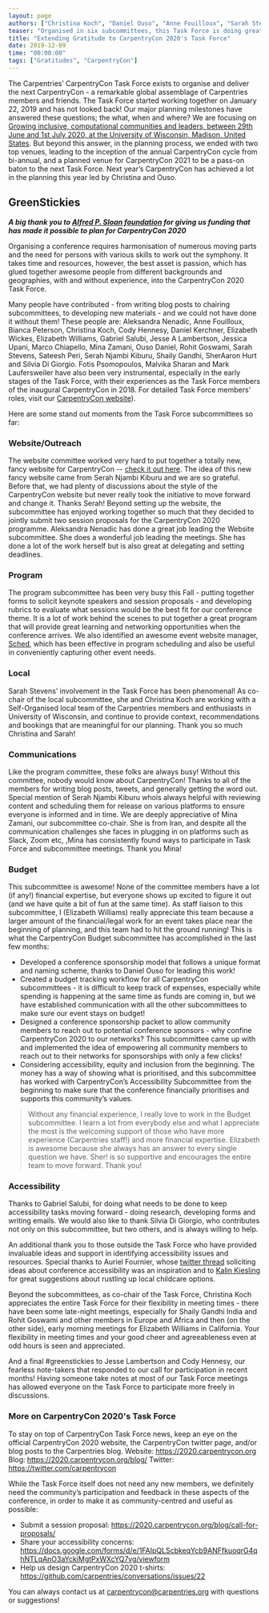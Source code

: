```yaml
---
layout: page
authors: ["Christina Koch", "Daniel Ouso", "Anne Fouilloux", "Sarah Stevens", "Aleksandra Nenadic", "Elizabeth Williams"]
teaser: "Organised in six subcommittees, this Task Force is doing great work ahead of CarpentryCon 2020"
title: "Extending Gratitude to CarpentryCon 2020's Task Force"
date: 2019-12-09
time: "00:00:00"
tags: ["Gratitudes", "CarpentryCon"]
---
```


The Carpentries’ CarpentryCon Task Force exists to organise and deliver the next CarpentryCon - a remarkable global assemblage of Carpentries members and friends. The Task Force started working together on January 22, 2019 and has not looked back! Our major planning milestones have answered these questions; the what, when and where? We are focusing on [Growing inclusive, computational communities and leaders, between 29th June and 1st July 2020, at the University of Wisconsin, Madison, United States](https://carpentries.org/blog/2019/07/carpentrycon2020-theme-venue/). But beyond this answer, in the planning process, we ended with two top venues, leading to the inception of the annual CarpentryCon cycle from bi-annual, and a planned venue for CarpentryCon 2021 to be a pass-on baton to the next Task Force. Next year’s CarpentryCon has achieved a lot in the planning this year led by Christina and Ouso. 

## GreenStickies

_**A big thank you to [Alfred P. Sloan foundation](https://sloan.org/) for giving us funding that has made it possible to plan for CarpentryCon 2020**_

Organising a conference requires harmonisation of numerous moving parts and the need for persons with various skills to work out the symphony. It takes time and resources, however, the best asset is passion, which has glued together awesome people from different backgrounds and geographies, with and without experience, into the CarpentryCon 2020 Task Force. 

Many people have contributed - from writing blog posts to chairing subcommittees, to developing new materials - and we could not have done it without them! These people are: Aleksandra Nenadic, Anne Fouilloux, Bianca Peterson, Christina Koch, Cody Hennesy, Daniel Kerchner, Elizabeth Wickes, Elizabeth Williams, Gabriel Salubi, Jesse A Lambertson, Jessica Upani, Marco Chiapello, Mina Zamani, Ouso Daniel, Rohit Goswami, Sarah Stevens, Sateesh Peri, Serah Njambi Kiburu, Shaily Gandhi, SherAaron Hurt and Silvia Di Giorgio. Fotis Psomopoulos, Malvika Sharan and Mark Laufersweiler have also been very instrumental, especially in the early stages of the Task Force, with their experiences as the Task Force members of the inaugural CarpentryCon in 2018. For detailed Task Force members’ roles, visit our [CarpentryCon website](https://2020.carpentrycon.org/)).

Here are some stand out moments from the Task Force subcommittees so far: 

### Website/Outreach

The website committee worked very hard to put together a totally new, fancy website for CarpentryCon -- [check it out here](https://2020.carpentrycon.org/). The idea of this new fancy website came from Serah Njambi Kiburu and we are so grateful. Before that, we had plenty of discussions about the style of the CarpentryCon website but never really took the initiative to move forward and change it. Thanks Serah!
Beyond setting up the website, the subcommittee has enjoyed working together so much that they decided to jointly submit two session proposals for the CarpentryCon 2020 programme. Aleksandra Nenadic has done a great job leading the Website subcommittee.  She does a wonderful job leading the meetings.  She has done a lot of the work herself but is also great at delegating and setting deadlines. 

### Program

The program subcommittee has been very busy this Fall - putting together forms to solicit keynote speakers and session proposals - and developing rubrics to evaluate what sessions would be the best fit for our conference theme. It is a lot of work behind the scenes to put together a great program that will provide great learning and networking opportunities when the conference arrives. We also identified an awesome event website manager, [Sched](https://sched.com/), which has been effective in program scheduling and also be useful in conveniently capturing other event needs.

### Local

Sarah Stevens’ involvement in the Task Force has been phenomenal! As co-chair of the local subcommittee, she and Christina Koch are working with a Self-Organised local team of the Carpentries members and enthusiasts in University of Wisconsin, and continue to provide context, recommendations and bookings that are meaningful for our planning. Thank you so much Christina and Sarah!

### Communications

Like the program committee, these folks are always busy! Without this committee, nobody would know about CarpentryCon! Thanks to all of the members for writing blog posts, tweets, and generally getting the word out.
Special mention of Serah Njambi Kiburu whois always helpful with reviewing content and scheduling them for release on various platforms to ensure everyone is informed and in time. 
We are deeply appreciative of Mina Zamani, our subcommittee co-chair. She is from Iran, and despite all the communication challenges she faces in plugging in on platforms such as Slack, Zoom etc, ,Mina has consistently found ways to participate in Task Force and subcommittee meetings. Thank you Mina!

### Budget

This subcommittee is awesome! None of the committee members have a lot (if any!) financial expertise, but everyone shows up excited to figure it out (and we have quite a bit of fun at the same time). As staff liaison to this subcommittee,  I (Elizabeth Williams) really appreciate this team because a larger amount of the financial/legal work for an event takes place near the beginning of planning, and this team had to hit the ground running! This is what the CarpentryCon Budget subcommittee has accomplished in the last few months:

- Developed a conference sponsorship model that follows a unique format and naming scheme, thanks to Daniel Ouso for leading this work!
- Created a budget tracking workflow for all CarpentryCon subcommittees - it is difficult to keep track of expenses, especially while spending is happening at the same time as funds are coming in, but we have established communication with all the other subcommittees to make sure our event stays on budget!
- Designed a conference sponsorship packet to allow community members to reach out to potential conference sponsors - why confine CarpentryCon 2020 to our networks? This subcommittee came up with and implemented the idea of empowering all community members to reach out to their networks for sponsorships with only a few clicks! 
- Considering accessibility, equity and inclusion from the beginning. The money has a way of showing what is prioritised, and this subcommittee has worked with CarpentryCon’s Accessibility Subcommittee from the beginning to make sure that the conference financially prioritises and supports this community’s values.

>Without any financial experience, I really love to work in the Budget subcommittee. I learn a lot from everybody else and what I appreciate the most is the welcoming support of those who have more experience (Carpentries staff!) and more financial expertise. Elizabeth is awesome because she always has an answer to every single question we have.  Sher! is so supportive and encourages the entire team to move forward.  Thank you!

### Accessibility

Thanks to Gabriel Salubi, for doing what needs to be done to keep accessibility tasks moving forward - doing research, developing forms and writing emails. We would also like to thank Silvia Di Giorgio, who contributes not only on this subcommittee, but two others, and is always willing to help. 

An additional thank you to those outside the Task Force who have provided invaluable ideas and support in identifying accessibility issues and resources. Special thanks to Auriel Fournier, whose [twitter thread](https://twitter.com/RallidaeRule/status/1161074079702683648) soliciting ideas about conference accessibility was an inspiration and to [Kalin Kiesling](https://twitter.com/krose621/) for great suggestions about rustling up local childcare options. 


Beyond the subcommittees, as co-chair of the Task Force, Christina Koch appreciates the entire Task Force for their flexibility in meeting times - there have been some late-night meetings, especially for Shaily Gandhi India and Rohit Goswami and other members in Europe and Africa and then (on the other side), early morning meetings for Elizabeth Williams in California. Your flexibility in meeting times and your good cheer and agreeableness even at odd hours is seen and appreciated. 

And a final #greenstickies to Jesse Lambertson and Cody Hennesy, our fearless note-takers that responded to our call for participation in recent months! Having someone take notes at most of our Task Force meetings has allowed everyone on the Task Force to participate more freely in discussions. 

### More on CarpentryCon 2020's Task Force

To stay on top of CarpentryCon Task Force news, keep an eye on the official CarpentryCon 2020 website, the CarpentryCon twitter page, and/or blog posts to the Carpentries blog. 
Website: https://2020.carpentrycon.org 
Blog: https://2020.carpentrycon.org/blog/ 
Twitter: https://twitter.com/carpentrycon 

While the Task Force itself does not need any new members, we definitely need the community’s participation and feedback in these aspects of the conference, in order to make it as community-centred and useful as possible: 
- Submit a session proposal: https://2020.carpentrycon.org/blog/call-for-proposals/ 
- Share your accessibility concerns: https://docs.google.com/forms/d/e/1FAIpQLScbkeqYcb9ANFfkuoqrG4qhNTLqAnO3aYckiMgtPxWXcYQ7vg/viewform 
- Help us design CarpentryCon 2020 t-shirts: https://github.com/carpentries/conversations/issues/22 

You can always contact us at carpentrycon@carpentries.org with questions or suggestions!
